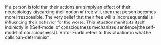 ---
---

If a person is told that their actions are simply an effect of their neurobiology, discarding their notion of free will, then that person becomes more irresponsible. The very belief that their free will is inconsequential is influencing their behavior for the worse. This situation manifests itself indirectly in [[Self-model of consciousness mechanizes sentience|the self-model of consciousness]]. Viktor Frankl refers to this situation in what he calls pan-determinism.